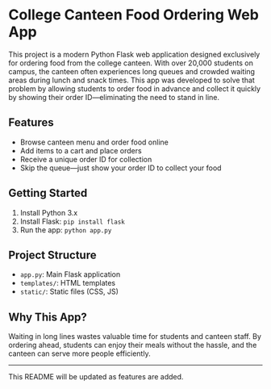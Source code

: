 
# College Canteen Food Ordering Web App

This project is a modern Python Flask web application designed exclusively for ordering food from the college canteen. With over 20,000 students on campus, the canteen often experiences long queues and crowded waiting areas during lunch and snack times. This app was developed to solve that problem by allowing students to order food in advance and collect it quickly by showing their order ID—eliminating the need to stand in line.

## Features
- Browse canteen menu and order food online
- Add items to a cart and place orders
- Receive a unique order ID for collection
- Skip the queue—just show your order ID to collect your food

## Getting Started
1. Install Python 3.x
2. Install Flask: `pip install flask`
3. Run the app: `python app.py`

## Project Structure
- `app.py`: Main Flask application
- `templates/`: HTML templates
- `static/`: Static files (CSS, JS)

## Why This App?
Waiting in long lines wastes valuable time for students and canteen staff. By ordering ahead, students can enjoy their meals without the hassle, and the canteen can serve more people efficiently.

---
This README will be updated as features are added.